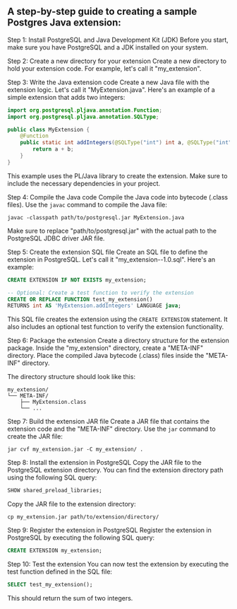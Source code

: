 A step-by-step guide to creating a sample Postgres Java extension:
---------------------------

Step 1: Install PostgreSQL and Java Development Kit (JDK)
Before you start, make sure you have PostgreSQL and a JDK installed on your system.

Step 2: Create a new directory for your extension
Create a new directory to hold your extension code. For example, let's call it "my_extension".

Step 3: Write the Java extension code
Create a new Java file with the extension logic. Let's call it "MyExtension.java". Here's an example of a simple extension that adds two integers:

```java
import org.postgresql.pljava.annotation.Function;
import org.postgresql.pljava.annotation.SQLType;

public class MyExtension {
    @Function
    public static int addIntegers(@SQLType("int") int a, @SQLType("int") int b) {
        return a + b;
    }
}
```

This example uses the PL/Java library to create the extension. Make sure to include the necessary dependencies in your project.

Step 4: Compile the Java code
Compile the Java code into bytecode (.class files). Use the `javac` command to compile the Java file:

```
javac -classpath path/to/postgresql.jar MyExtension.java
```

Make sure to replace "path/to/postgresql.jar" with the actual path to the PostgreSQL JDBC driver JAR file.

Step 5: Create the extension SQL file
Create an SQL file to define the extension in PostgreSQL. Let's call it "my_extension--1.0.sql". Here's an example:

```sql
CREATE EXTENSION IF NOT EXISTS my_extension;

-- Optional: Create a test function to verify the extension
CREATE OR REPLACE FUNCTION test_my_extension()
RETURNS int AS 'MyExtension.addIntegers' LANGUAGE java;
```

This SQL file creates the extension using the `CREATE EXTENSION` statement. It also includes an optional test function to verify the extension functionality.

Step 6: Package the extension
Create a directory structure for the extension package. Inside the "my_extension" directory, create a "META-INF" directory. Place the compiled Java bytecode (.class) files inside the "META-INF" directory.

The directory structure should look like this:

```
my_extension/
└── META-INF/
    ├── MyExtension.class
    └── ...
```

Step 7: Build the extension JAR file
Create a JAR file that contains the extension code and the "META-INF" directory. Use the `jar` command to create the JAR file:

```
jar cvf my_extension.jar -C my_extension/ .
```

Step 8: Install the extension in PostgreSQL
Copy the JAR file to the PostgreSQL extension directory. You can find the extension directory path using the following SQL query:

```sql
SHOW shared_preload_libraries;
```

Copy the JAR file to the extension directory:

```
cp my_extension.jar path/to/extension/directory/
```

Step 9: Register the extension in PostgreSQL
Register the extension in PostgreSQL by executing the following SQL query:

```sql
CREATE EXTENSION my_extension;
```

Step 10: Test the extension
You can now test the extension by executing the test function defined in the SQL file:

```sql
SELECT test_my_extension();
```

This should return the sum of two integers.
